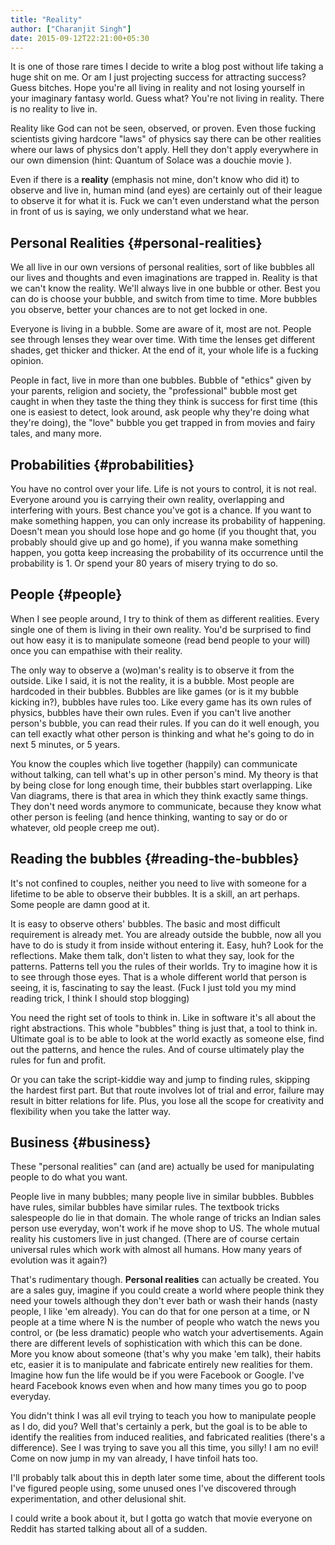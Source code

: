 ```yaml
---
title: "Reality"
author: ["Charanjit Singh"]
date: 2015-09-12T22:21:00+05:30
---
```


It is one of those rare times I decide to write a blog post without life taking
a huge shit on me. Or am I just projecting success for attracting success? Guess
bitches. Hope you're all living in reality and not losing yourself in your
imaginary fantasy world. Guess what? You're not living in reality. There is no
reality to live in.

Reality like God can not be seen, observed, or proven. Even those fucking
scientists giving hardcore "laws" of physics say there can be other realities
where our laws of physics don't apply. Hell they don't apply everywhere in our
own dimension (hint: Quantum of Solace was a douchie movie ).

Even if there is a **reality** (emphasis not mine, don't know who did it) to
observe and live in, human mind (and eyes) are certainly out of their league to
observe it for what it is. Fuck we can't even understand what the person in
front of us is saying, we only understand what we hear.


## Personal Realities {#personal-realities}

We all live in our own versions of personal realities, sort of like bubbles all
our lives and thoughts and even imaginations are trapped in. Reality is that we
can't know the reality. We'll always live in one bubble or other. Best you can
do is choose your bubble, and switch from time to time. More bubbles you
observe, better your chances are to not get locked in one.

Everyone is living in a bubble. Some are aware of it, most are not. People see
through lenses they wear over time. With time the lenses get different shades,
get thicker and thicker. At the end of it, your whole life is a fucking opinion.

People in fact, live in more than one bubbles. Bubble of "ethics" given by your
parents, religion and society, the "professional" bubble most get caught in when
they taste the thing they think is success for first time (this one is easiest
to detect, look around, ask people why they're doing what they're doing), the
"love" bubble you get trapped in from movies and fairy tales, and many more.


## Probabilities {#probabilities}

You have no control over your life. Life is not yours to control, it is not
real. Everyone around you is carrying their own reality, overlapping and
interfering with yours. Best chance you've got is a chance. If you want to make
something happen, you can only increase its probability of happening. Doesn't
mean you should lose hope and go home (if you thought that, you probably should
give up and go home), if you wanna make something happen, you gotta keep
increasing the probability of its occurrence until the probability is 1. Or
spend your 80 years of misery trying to do so.


## People {#people}

When I see people around, I try to think of them as different realities. Every
single one of them is living in their own reality. You'd be surprised to find
out how easy it is to manipulate someone (read bend people to your will) once
you can empathise with their reality.

The only way to observe a (wo)man's reality is to observe it from the outside.
Like I said, it is not the reality, it is a bubble. Most people are hardcoded in
their bubbles. Bubbles are like games (or is it my bubble kicking in?), bubbles
have rules too. Like every game has its own rules of physics, bubbles have their
own rules. Even if you can't live another person's bubble, you can read their
rules. If you can do it well enough, you can tell exactly what other person is
thinking and what he's going to do in next 5 minutes, or 5 years.

You know the couples which live together (happily) can communicate without
talking, can tell what's up in other person's mind. My theory is that by being
close for long enough time, their bubbles start overlapping. Like Van diagrams,
there is that area in which they think exactly same things. They don't need
words anymore to communicate, because they know what other person is feeling
(and hence thinking, wanting to say or do or whatever, old people creep me out).


## Reading the bubbles {#reading-the-bubbles}

It's not confined to couples, neither you need to live with someone for a
lifetime to be able to observe their bubbles. It is a skill, an art perhaps.
Some people are damn good at it.

It is easy to observe others' bubbles. The basic and most difficult requirement
is already met. You are already outside the bubble, now all you have to do is
study it from inside without entering it. Easy, huh? Look for the reflections.
Make them talk, don't listen to what they say, look for the patterns. Patterns
tell you the rules of their worlds. Try to imagine how it is to see through
those eyes. That is a whole different world that person is seeing, it is,
fascinating to say the least. (Fuck I just told you my mind reading trick, I
think I should stop blogging)

You need the right set of tools to think in. Like in software it's all about the
right abstractions. This whole "bubbles" thing is just that, a tool to think in.
Ultimate goal is to be able to look at the world exactly as someone else, find
out the patterns, and hence the rules. And of course ultimately play the rules
for fun and profit.

Or you can take the script-kiddie way and jump to finding rules, skipping the
hardest first part. But that route involves lot of trial and error, failure may
result in bitter relations for life. Plus, you lose all the scope for creativity
and flexibility when you take the latter way.


## Business {#business}

These "personal realities" can (and are) actually be used for manipulating
people to do what you want.

People live in many bubbles; many people live in similar bubbles. Bubbles have
rules, similar bubbles have similar rules. The textbook tricks salespeople do
lie in that domain. The whole range of tricks an Indian sales person use
everyday, won't work if he move shop to US. The whole mutual reality his
customers live in just changed. (There are of course certain universal rules
which work with almost all humans. How many years of evolution was it again?)

That's rudimentary though. **Personal realities** can actually be created. You are
a sales guy, imagine if you could create a world where people think they need
your towels although they don't ever bath or wash their hands (nasty people, I
like 'em already). You can do that for one person at a time, or N people at a
time where N is the number of people who watch the news you control, or (be less
dramatic) people who watch your advertisements. Again there are different levels
of sophistication with which this can be done. More you know about someone
(that's why you make 'em talk), their habits etc, easier it is to manipulate and
fabricate entirely new realities for them. Imagine how fun the life would be if
you were Facebook or Google. I've heard Facebook knows even when and how many
times you go to poop everyday.

You didn't think I was all evil trying to teach you how to manipulate people as
I do, did you? Well that's certainly a perk, but the goal is to be able to
identify the realities from induced realities, and fabricated realities (there's
a difference). See I was trying to save you all this time, you silly! I am no
evil! Come on now jump in my van already, I have tinfoil hats too.

I'll probably talk about this in depth later some time, about the different
tools I've figured people using, some unused ones I've discovered through
experimentation, and other delusional shit.

I could write a book about it, but I gotta go watch that movie everyone on
Reddit has started talking about all of a sudden.
